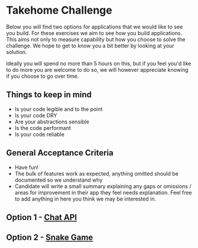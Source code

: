 # Takehome Challenge

Below you will find two options for applications that we would like to see you build. For these exercises we aim to see how you build applications. This aims not only to measure capability but how you choose to solve the challenge. We hope to get to know you a bit better by looking at your solution.

Ideally you will spend no more than 5 hours on this, but if you feel you'd like to do more you are welcome to do so, we will however appreciate knowing if you choose to go over time.

## Things to keep in mind

- Is your code legible and to the point
- Is your code DRY
- Are your abstractions sensible
- Is the code performant
- Is your code reliable

## General Acceptance Criteria

- Have fun!
- The bulk of features work as expected, anything omitted should be documented so we understand why
- Candidate will write a small summary explaining any gaps or omissions / areas for improvement in their app they feel needs explanation. Feel free to add anything in here you think we may be interested in.

## Option 1 - [Chat API](./Chat.md)

## Option 2 - [Snake Game](./Snake.md)
